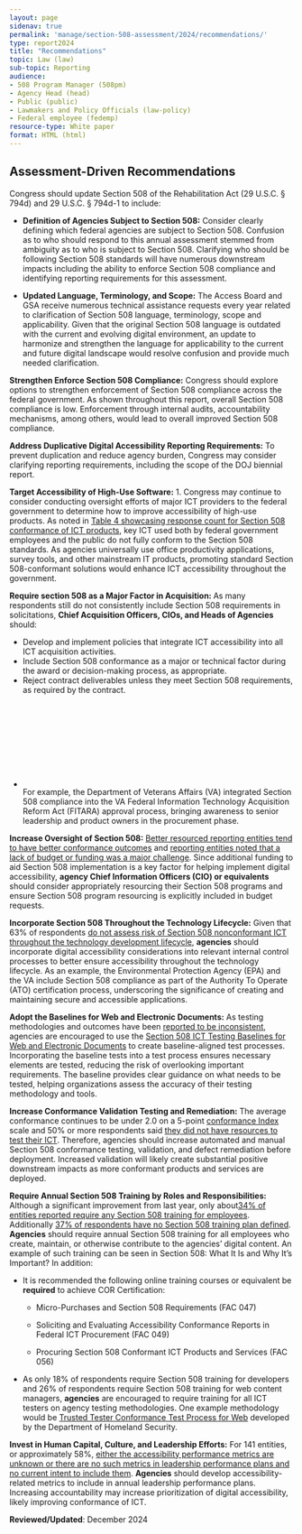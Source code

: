 ```yaml
---
layout: page
sidenav: true
permalink: 'manage/section-508-assessment/2024/recommendations/'
type: report2024
title: "Recommendations"
topic: Law (law)
sub-topic: Reporting
audience:
- 508 Program Manager (508pm)
- Agency Head (head)
- Public (public)
- Lawmakers and Policy Officials (law-policy)
- Federal employee (fedemp)
resource-type: White paper
format: HTML (html)
---
```

## Assessment-Driven Recommendations
Congress should update Section 508 of the Rehabilitation Act (29 U.S.C. § 794d) and 29 U.S.C. § 794d-1 to include:

* <strong>Definition of Agencies Subject to Section 508:</strong> Consider clearly defining which federal agencies are subject to Section 508. Confusion as to who should respond to this annual assessment stemmed from ambiguity as to who is subject to Section 508. Clarifying who should be following Section 508 standards will have numerous downstream impacts including the ability to enforce Section 508 compliance and identifying reporting requirements for this assessment.

* <strong>Updated Language, Terminology, and Scope:</strong> The Access Board and GSA receive numerous technical assistance requests every year related to clarification of Section 508 language, terminology, scope and applicability. Given that the original Section 508 language is outdated with the current and evolving digital environment, an update to harmonize and strengthen the language for applicability to the current and future digital landscape would resolve confusion and provide much needed clarification.

<strong>Strengthen Enforce Section 508 Compliance:</strong> Congress should explore options to strengthen enforcement of Section 508 compliance across the federal government. As shown throughout this report, overall Section 508 compliance is low. Enforcement through internal audits, accountability mechanisms, among others, would lead to overall improved Section 508 compliance.

<strong>Address Duplicative Digital Accessibility Reporting Requirements:</strong> To prevent duplication and reduce agency burden, Congress may consider clarifying reporting requirements, including the scope of the DOJ biennial report.

<strong>Target Accessibility of High-Use Software:</strong> 1.  Congress may continue to consider conducting oversight efforts of major ICT providers to the federal government to determine how to improve accessibility of high-use products. As noted in [Table 4 showcasing response count for Section 508 conformance of ICT products]({{site.baseurl}}/manage/section-508-assessment/2024/findings/compliance-dimension/#table-4), key ICT used both by federal government employees and the public do not fully conform to the Section 508 standards. As agencies universally use office productivity applications, survey tools, and other mainstream IT products, promoting standard Section 508-conformant solutions would enhance ICT accessibility throughout the government.

<div class="grid-row">
    <div class="desktop:grid-col-7 tablet:grid-col-6 mobile-lg-12">
    <strong>Require section 508 as a Major Factor in Acquisition: </strong> As many respondents still do not consistently include Section 508 requirements in solicitations, <strong>Chief Acquisition Officers, CIOs, and Heads of Agencies</strong> should: 
    <ul>
      <li class="list-item-spacer">Develop and implement policies that integrate ICT accessibility into all ICT acquisition activities.</li
      >
      <li class="list-item-spacer">Include Section 508 conformance as a major or technical factor during the award or decision-making process, as appropriate.</li
      >
      <li>Reject contract deliverables unless they meet Section 508 requirements, as required by the contract.</li>
    </ul>
    </div>
    <div class="desktop:grid-col-5 tablet:grid-col-6 mobile-lg-12 padding-left-2">
        <!-- BEGIN CALLOUT -->      
        <div style="border-bottom-color: #14671B;" class="border-base padding-1 callout-box-top-left">
          <div class="grid-row grid-gap">
            <div class="tablet:grid-col">
              <ul class="usa-icon-list">
                <li class="usa-icon-list__item">
                  <div class="usa-icon-list__icon text-green"><svg class="usa-icon" aria-hidden="true" role="img"><use xlink:href="/assets/img/sprite.svg#check_circle"></use></svg></div>
                  <div class="usa-icon-list__content">
                    For example, the Department of Veterans Affairs (VA) integrated Section 508 compliance into the VA Federal Information Technology Acquisition Reform Act (FITARA) approval process, bringing awareness to senior leadership and product owners in the procurement phase.
                  </div>
                </li>
              </ul>
            </div>
          </div>
      </div>
        <!-- END CALLOUT -->
    </div>
</div>

**Increase Oversight of Section 508:** [Better resourced reporting entities tend to have better conformance outcomes]({{site.baseurl}}/manage/section-508-assessment/2024/findings/program-staff/#section-508-full-time-equivalents-ftes) and [reporting entities noted that a lack of budget or funding was a major challenge]({{site.baseurl}}/manage/section-508-assessment/2024/findings/accessibility-program/). Since additional funding to aid Section 508 implementation is a key factor for helping implement digital accessibility, **agency Chief Information Officers (CIO) or equivalents** should consider appropriately resourcing their Section 508 programs and ensure Section 508 program resourcing is explicitly included in budget requests.

**Incorporate Section 508 Throughout the Technology Lifecycle:** Given that 63% of respondents [do not assess risk of Section 508 nonconformant ICT throughout the technology development lifecycle]({{site.baseurl}}/manage/section-508-assessment/2024/findings/testing-lifecycle/#nonconformance-tracking-and-remediation), **agencies** should incorporate digital accessibility considerations into relevant internal control processes to better ensure accessibility throughout the technology lifecycle. As an example, the Environmental Protection Agency (EPA) and the VA include Section 508 compliance as part of the Authority To Operate (ATO) certification process, underscoring the significance of creating and maintaining secure and accessible applications.

**Adopt the Baselines for Web and Electronic Documents:** As testing methodologies and outcomes have been [reported to be inconsistent]({{site.baseurl}}/manage/section-508-assessment/2024/findings/testing-lifecycle/), agencies are encouraged to use the <a href="https://ictbaseline.access-board.gov/" target="_blank" class="usa-link--external">Section 508 ICT Testing Baselines for Web and Electronic Documents</a> to create baseline-aligned test processes. Incorporating the baseline tests into a test process ensures necessary elements are tested, reducing the risk of overlooking important requirements. The baseline provides clear guidance on what needs to be tested, helping organizations assess the accuracy of their testing methodology and tools.

**Increase Conformance Validation Testing and Remediation:** The average conformance continues to be under 2.0 on a 5-point [conformance Index]({{site.baseurl}}/manage/section-508-assessment/2024/findings/compliance-dimension/) scale and 50% or more respondents said [they did not have resources to test their ICT]({{site.baseurl}}/manage/section-508-assessment/2024/findings/compliance-dimension/#compliance-of-top-viewed-ict). Therefore, agencies should increase automated and manual Section 508 conformance testing, validation, and defect remediation before deployment. Increased validation will likely create substantial positive downstream impacts as more conformant products and services are deployed.

**Require Annual Section 508 Training by Roles and Responsibilities:** Although a significant improvement from last year, only about[34% of entities reported require any Section 508 training for employees]({{site.baseurl}}/manage/section-508-assessment/2024/findings/program-staff/#staff-training). Additionally [37% of respondents have no Section 508 training plan defined]({{site.baseurl}}/manage/section-508-assessment/2024/findings/program-staff/#staff-training). **Agencies** should require annual Section 508 training for all employees who create, maintain, or otherwise contribute to the agencies’ digital content. An example of such training can be seen in Section 508: What It Is and Why It’s Important? In addition:

* It is recommended the following online training courses or equivalent be **required** to achieve COR Certification:

  * Micro-Purchases and Section 508 Requirements (FAC 047) 

  * Soliciting and Evaluating Accessibility Conformance Reports in Federal ICT Procurement (FAC 049)

  * Procuring Section 508 Conformant ICT Products and Services (FAC 056)

* As only 18% of respondents require Section 508 training for developers and 26% of respondents require Section 508 training for web content managers, **agencies** are encouraged to require training for all ICT testers on agency testing methodologies. One example methodology would be <a href="https://www.dhs.gov/trusted-tester" target="_blank" class="usa-link--external">Trusted Tester Conformance Test Process for Web</a> developed by the Department of Homeland Security.

**Invest in Human Capital, Culture, and Leadership Efforts:** For 141 entities, or approximately 58%, [either the accessibility performance metrics are unknown or there are no such metrics in leadership performance plans and no current intent to include them]({{site.baseurl}}/manage/section-508-assessment/2024/findings/program-staff/#section-508-competencies-leadership-and-management). **Agencies** should develop accessibility-related metrics to include in annual leadership performance plans. Increasing accountability may increase prioritization of digital accessibility, likely improving conformance of ICT. 

**Reviewed/Updated**: December 2024
